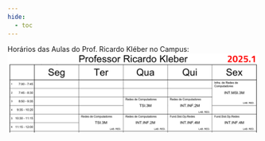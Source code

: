 ```yaml
---
hide:
  - toc
---
```

Horários das Aulas do Prof. Ricardo Kléber no Campus:
![Horários](./assets/images/horarios_rk_v2.png)

